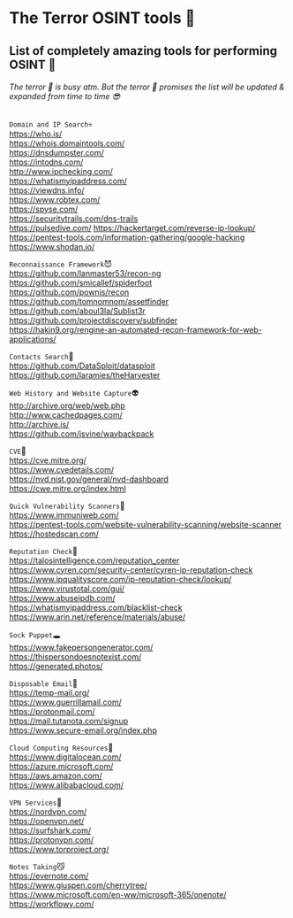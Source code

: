 # The Terror OSINT tools :ghost:

## List of completely amazing tools for performing OSINT 👀 

###### The terror :ghost: is busy atm. But the terror :ghost: promises the list will be updated & expanded from time to time :sunglasses:

`Domain and IP Search`:skull:  
https://who.is/  
https://whois.domaintools.com/  
https://dnsdumpster.com/  
https://intodns.com/  
http://www.ipchecking.com/  
https://whatismyipaddress.com/  
https://viewdns.info/  
https://www.robtex.com/  
https://spyse.com/  
https://securitytrails.com/dns-trails  
https://pulsedive.com/ 
https://hackertarget.com/reverse-ip-lookup/  
https://pentest-tools.com/information-gathering/google-hacking  
https://www.shodan.io/  

`Reconnaissance Framework`:smiling_imp:  
https://github.com/lanmaster53/recon-ng  
https://github.com/smicallef/spiderfoot  
https://github.com/pownjs/recon  
https://github.com/tomnomnom/assetfinder  
https://github.com/aboul3la/Sublist3r  
https://github.com/projectdiscovery/subfinder  
https://hakin9.org/rengine-an-automated-recon-framework-for-web-applications/  

`Contacts Search`:clown_face:  
https://github.com/DataSploit/datasploit  
https://github.com/laramies/theHarvester  

`Web History and Website Capture`:alien:  
http://archive.org/web/web.php  
http://www.cachedpages.com/  
http://archive.is/  
https://github.com/jsvine/waybackpack  

`CVE`:robot:  
https://cve.mitre.org/  
https://www.cvedetails.com/  
https://nvd.nist.gov/general/nvd-dashboard  
https://cwe.mitre.org/index.html  

`Quick Vulnerability Scanners`:japanese_ogre:  
https://www.immuniweb.com/  
https://pentest-tools.com/website-vulnerability-scanning/website-scanner  
https://hostedscan.com/  

`Reputation Check`:hear_no_evil:  
https://talosintelligence.com/reputation_center  
https://www.cyren.com/security-center/cyren-ip-reputation-check  
https://www.ipqualityscore.com/ip-reputation-check/lookup/  
https://www.virustotal.com/gui/  
https://www.abuseipdb.com/  
https://whatismyipaddress.com/blacklist-check  
https://www.arin.net/reference/materials/abuse/  

`Sock Puppet`:hole:  
https://www.fakepersongenerator.com/  
https://thispersondoesnotexist.com/  
https://generated.photos/  

`Disposable Email`:dash:  
https://temp-mail.org/  
https://www.guerrillamail.com/   
https://protonmail.com/  
https://mail.tutanota.com/signup  
https://www.secure-email.org/index.php  

`Cloud Computing Resources`:thought_balloon:  
https://www.digitalocean.com/  
https://azure.microsoft.com/  
https://aws.amazon.com/  
https://www.alibabacloud.com/  

`VPN Services`:pray:  
https://nordvpn.com/  
https://openvpn.net/  
https://surfshark.com/  
https://protonvpn.com/  
https://www.torproject.org/  

`Notes Taking`:smirk_cat:  
https://evernote.com/  
https://www.giuspen.com/cherrytree/  
https://www.microsoft.com/en-ww/microsoft-365/onenote/  
https://workflowy.com/
